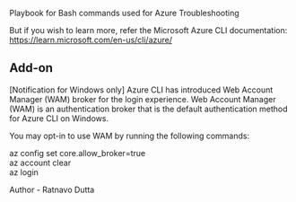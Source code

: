 Playbook for Bash commands used for Azure Troubleshooting

But if you wish to learn more, refer the Microsoft Azure CLI documentation: https://learn.microsoft.com/en-us/cli/azure/

Add-on
------------------------------
[Notification for Windows only] Azure CLI has introduced Web Account Manager (WAM) broker for the login experience. Web Account Manager (WAM) is an authentication broker that is the default authentication method for Azure CLI on Windows.

You may opt-in to use WAM by running the following commands:

az config set core.allow_broker=true
<br>
az account clear
<br>
az login
<br>



Author - Ratnavo Dutta